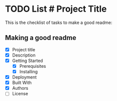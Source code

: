 # TODO List # Project Title
This is the checklist of tasks to make a good readme:
## Making a good readme
- [x] Project title
- [x] Description
- [x] Getting Started
    - [X] Prerequisites
    - [X] Installing
- [X] Deployment
- [x] Built With
- [X] Authors
- [ ] License

